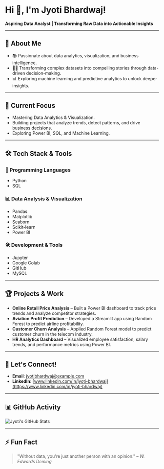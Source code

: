 # Hi 👋, I'm Jyoti Bhardwaj!

**Aspiring Data Analyst | Transforming Raw Data into Actionable Insights**

---

## 🌟 **About Me**
- 📚 Passionate about data analytics, visualization, and business intelligence.
- 👨‍💼 Transforming complex datasets into compelling stories through data-driven decision-making.
- 📊 Exploring machine learning and predictive analytics to unlock deeper insights.

---

## 🔄 **Current Focus**
- Mastering Data Analytics & Visualization.
- Building projects that analyze trends, detect patterns, and drive business decisions.
- Exploring Power BI, SQL, and Machine Learning.

---

## 🛠 **Tech Stack & Tools**

### 🔧 **Programming Languages**
- Python
- SQL

### 📊 **Data Analysis & Visualization**
- Pandas
- Matplotlib
- Seaborn
- Scikit-learn
- Power BI

### 🛠 **Development & Tools**
- Jupyter
- Google Colab
- GitHub
- MySQL

---

## 🏆 **Projects & Work**
- **Online Retail Price Analysis** – Built a Power BI dashboard to track price trends and analyze competitor strategies.
- **Aviation Profit Prediction** – Developed a Streamlit app using Random Forest to predict airline profitability.
- **Customer Churn Analysis** – Applied Random Forest model to predict customer churn in the telecom industry.
- **HR Analytics Dashboard** – Visualized employee satisfaction, salary trends, and performance metrics using Power BI.

---

## 💌 **Let's Connect!**
- **Email**: jyotibhardwaj@example.com
- **LinkedIn**: [www.linkedin.com/in/jyoti-bhardwaj](https://www.linkedin.com/in/jyoti-bhardwaj)

---

## 📊 **GitHub Activity**

![Jyoti's GitHub Stats](https://github-readme-stats.vercel.app/api?username=Jyoti-Bhardwaj&show_icons=true&theme=radical)

---

## ⚡ **Fun Fact**
> "Without data, you're just another person with an opinion." – *W. Edwards Deming*


